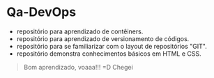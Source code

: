 # Qa-DevOps
- repositório para aprendizado de contêiners.
- repositório para aprendizado de versionamento de códigos. 
- repositório para se familiarizar com o layout de repositórios "GIT".
- repositório demonstra conhecimentos básicos  em HTML e CSS.

> Bom aprendizado, voaaa!!! =D 
> Chegei

